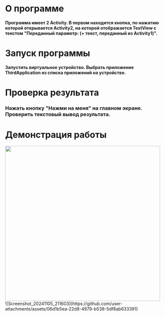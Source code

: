 # О программе

#### Программа имеет 2 Activity. В первом находится кнопка, по нажатию которой открывается Activity2, на которой отображается TextView с текстом "Переданный параметр: (+ текст, переданный из Activity1)".

# Запуск программы

#### Запустить виртуальное устройство. Выбрать приложение ThirdApplication из списка приложений на устройстве.

# Проверка результата

### Нажать кнопку "Нажми на меня" на главном экране. Проверить текстовый вывод результата.

# Демонстрация работы
<img src="https://github.com/user-attachments/assets/8d617dde-2ae6-4ce8-8f48-1210fca224fb" width="500">
![Screenshot_20241105_211603](https://github.com/user-attachments/assets/06d1b5ea-22d8-4979-b538-5df8ab633391)
